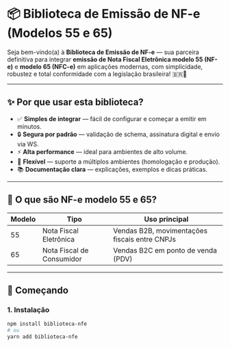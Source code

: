 # 📦 Biblioteca de Emissão de NF-e (Modelos 55 e 65)

Seja bem-vindo(a) à **Biblioteca de Emissão de NF-e** — sua parceira definitiva para integrar **emissão de Nota Fiscal Eletrônica modelo 55 (NF-e)** e **modelo 65 (NFC-e)** em aplicações modernas, com simplicidade, robustez e total conformidade com a legislação brasileira! 🇧🇷🚀

---

## ✨ Por que usar esta biblioteca?

- ✅ **Simples de integrar** — fácil de configurar e começar a emitir em minutos.
- 🔒 **Segura por padrão** — validação de schema, assinatura digital e envio via WS.
- ⚡ **Alta performance** — ideal para ambientes de alto volume.
- 🧩 **Flexível** — suporte a múltiplos ambientes (homologação e produção).
- 📚 **Documentação clara** — explicações, exemplos e dicas práticas.

---

## 🧾 O que são NF-e modelo 55 e 65?

| Modelo | Tipo                         | Uso principal                                 |
|--------|------------------------------|-----------------------------------------------|
| 55     | Nota Fiscal Eletrônica       | Vendas B2B, movimentações fiscais entre CNPJs |
| 65     | Nota Fiscal de Consumidor    | Vendas B2C em ponto de venda (PDV)            |

---

## 🚀 Começando

### 1. Instalação

```bash
npm install biblioteca-nfe
# ou
yarn add biblioteca-nfe
